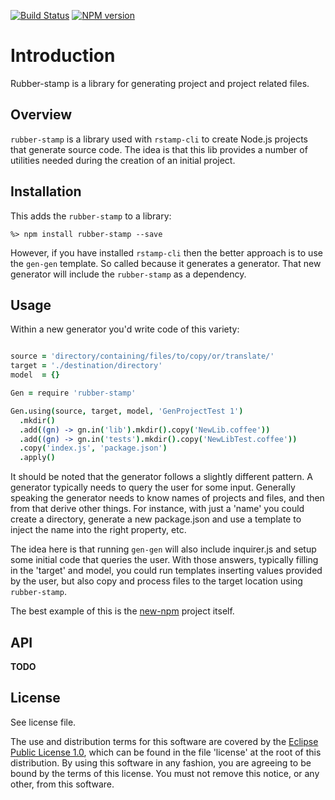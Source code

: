[![Build Status](https://travis-ci.org/lcaballero/rubber-stamp.svg?branch=master)](https://travis-ci.org/) [![NPM version](https://badge.fury.io/js/rubber-stamp.svg)](http://badge.fury.io/js/rubber-stamp)

# Introduction

Rubber-stamp is a library for generating project and project related files.

## Overview

`rubber-stamp` is a library used with `rstamp-cli` to create Node.js projects that
generate source code.  The idea is that this lib provides a number of utilities
needed during the creation of an initial project.

## Installation

This adds the `rubber-stamp` to a library:

`%> npm install rubber-stamp --save`

However, if you have installed `rstamp-cli` then the better approach is to use the
`gen-gen` template.  So called because it generates a generator.  That new generator
will include the `rubber-stamp` as a dependency.

## Usage

Within a new generator you'd write code of this variety:

```coffee

source = 'directory/containing/files/to/copy/or/translate/'
target = './destination/directory'
model  = {}

Gen = require 'rubber-stamp'

Gen.using(source, target, model, 'GenProjectTest 1')
  .mkdir()
  .add((gn) -> gn.in('lib').mkdir().copy('NewLib.coffee'))
  .add((gn) -> gn.in('tests').mkdir().copy('NewLibTest.coffee'))
  .copy('index.js', 'package.json')
  .apply()

```

It should be noted that the generator follows a slightly different pattern.
A generator typically needs to query the user for some input.  Generally speaking
the generator needs to know names of projects and files, and then from that derive
other things.  For instance, with just a 'name' you could create a directory,
generate a new package.json and use a template to inject the name into the
right property, etc.

The idea here is that running `gen-gen` will also include inquirer.js and setup
some initial code that queries the user.  With those answers, typically filling
in the 'target' and model, you could run templates inserting values provided by
the user, but also copy and process files to the target location using `rubber-stamp`.

The best example of this is the [new-npm][new-npm] project itself.

## API

**TODO**

## License

See license file.

The use and distribution terms for this software are covered by the
[Eclipse Public License 1.0][EPL-1], which can be found in the file 'license' at the
root of this distribution. By using this software in any fashion, you are
agreeing to be bound by the terms of this license. You must not remove this
notice, or any other, from this software.


[EPL-1]: http://opensource.org/licenses/eclipse-1.0.txt
[new-npm]: https://github.com/lcaballero/rstamp-new-npm
